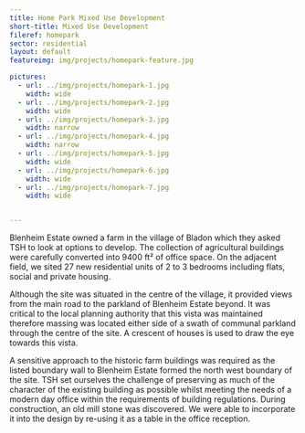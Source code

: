 ```yaml
---
title: Home Park Mixed Use Development
short-title: Mixed Use Development
fileref: homepark
sector: residential
layout: default
featureimg: img/projects/homepark-feature.jpg

pictures:
  - url: ../img/projects/homepark-1.jpg
    width: wide
  - url: ../img/projects/homepark-2.jpg
    width: wide
  - url: ../img/projects/homepark-3.jpg
    width: narrow
  - url: ../img/projects/homepark-4.jpg
    width: narrow
  - url: ../img/projects/homepark-5.jpg
    width: wide
  - url: ../img/projects/homepark-6.jpg
    width: wide
  - url: ../img/projects/homepark-7.jpg
    width: wide


---
```


Blenheim Estate owned a farm in the village of Bladon which they asked TSH to look at options to develop.  The collection of agricultural buildings were carefully converted into 9400 ft² of office space.  On the adjacent field, we sited 27 new residential units of 2 to 3 bedrooms including flats, social and private housing.

Although the site was situated in the centre of the village, it provided views from the main road to the parkland of Blenheim Estate beyond.  It was critical to the local planning authority that this vista was maintained therefore massing was located either side of a swath of communal parkland through the centre of the site.  A crescent of houses is used to draw the eye towards this vista.

A sensitive approach to the historic farm buildings was required as the listed boundary wall to Blenheim Estate formed the north west boundary of the site.  TSH set ourselves the challenge of preserving as much of the character of the existing building as possible whilst meeting the needs of a modern day office within the requirements of building regulations.  During construction, an old mill stone was discovered.  We were able to incorporate it into the design by re-using it as a table in the office reception.